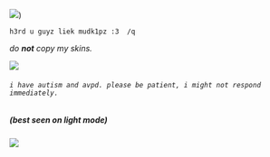 
 
 ![](https://media.discordapp.net/attachments/1073066195512721408/1303228192592760874/Untitled464_20241105002326.png?ex=672afd55&is=6729abd5&hm=ce4f2e3114a3f7bac691ad643e4980f593e5ba969d369b72f836023dc12808d1&=&format=webp&quality=lossless))
 
`` h3rd u guyz liek mudk1pz :3  /q ``

*do __not__ copy my skins.*

 ![](https://media.discordapp.net/attachments/1073066195512721408/1303227973989699594/Untitled461_20241105001638.png?ex=672afd21&is=6729aba1&hm=13b0b61b1ada5adc03ca72347cd9e9adff4d0859423092578c9686e5d318d246&=&format=webp&quality=lossless&width=590&height=421)

###### `` i have autism and avpd. please be patient, i might not respond immediately. ``

##### (best seen on light mode)

![](https://media.discordapp.net/attachments/1073066195512721408/1303228192944816148/Untitled463_20241105002309.png?ex=672afd56&is=6729abd6&hm=a516e1c380a7fb1b73daf2037010588f28ca12ff76824ca5d03c889fbabcc40b&=&format=webp&quality=lossless)
